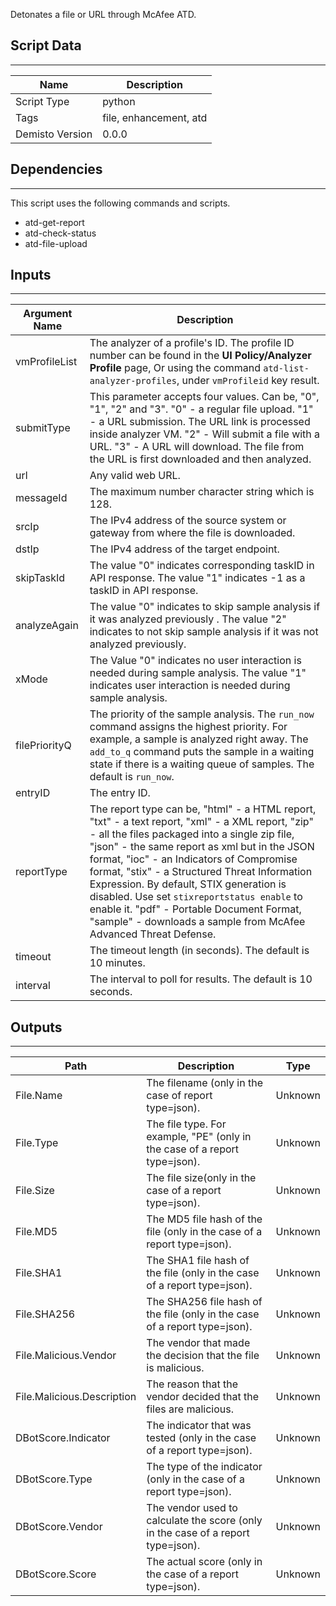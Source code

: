 Detonates a file or URL through McAfee ATD.

## Script Data
---

| **Name** | **Description** |
| --- | --- |
| Script Type | python |
| Tags | file, enhancement, atd |
| Demisto Version | 0.0.0 |

## Dependencies
---
This script uses the following commands and scripts.
* atd-get-report
* atd-check-status
* atd-file-upload

## Inputs
---

| **Argument Name** | **Description** |
| --- | --- |
| vmProfileList | The analyzer of a profile's ID. The profile ID number can be found in the **UI Policy/Analyzer Profile** page, Or using the command `atd-list-analyzer-profiles`, under `vmProfileid` key result. |
| submitType | This parameter accepts four values. Can be, "0", "1", "2" and "3". "0" - a regular file upload. "1" - a URL submission. The URL link is processed inside analyzer VM. "2" - Will submit a file with a URL. "3" - A URL will download. The file from the URL is first downloaded and then analyzed. |
| url | Any valid web URL. |
| messageId | The maximum number character string which is 128. |
| srcIp |  The IPv4 address of the source system or gateway from where the file is downloaded. |
| dstIp |  The IPv4 address of the target endpoint. |
| skipTaskId | The value "0" indicates corresponding taskID in API response. The value "1" indicates -1 as a taskID in API response. |
| analyzeAgain | The value "0" indicates to skip sample analysis if it was analyzed previously . The value "2" indicates to not skip sample analysis if it was not analyzed previously. |
| xMode | The Value "0" indicates no user interaction is needed during sample analysis. The value "1" indicates user interaction is needed during sample analysis. |
| filePriorityQ |  The priority of the sample analysis. The `run_now` command assigns the highest priority. For example, a sample is analyzed right away. The `add_to_q` command puts the sample in a waiting state if there is a waiting queue of samples. The default is `run_now`. |
| entryID | The entry ID. |
| reportType | The report type can be, "html" - a HTML report, "txt" - a text report, "xml" - a XML report, "zip" - all the files packaged into a single zip file, "json" - the same report as xml but in the JSON format, "ioc" - an Indicators of Compromise format, "stix" - a Structured Threat Information Expression. By default, STIX generation is disabled. Use set `stixreportstatus enable` to enable it. "pdf" - Portable Document Format, "sample" - downloads a sample from McAfee Advanced Threat Defense. |
| timeout | The timeout length (in seconds). The default is 10 minutes. |
| interval | The interval to poll for results. The default is 10 seconds. |

## Outputs
---

| **Path** | **Description** | **Type** |
| --- | --- | --- |
| File.Name | The filename (only in the case of report type=json). | Unknown |
| File.Type | The file type. For example, "PE" (only in the case of a report type=json). | Unknown |
| File.Size | The file size(only in the case of a report type=json). | Unknown |
| File.MD5 | The MD5 file hash of the file (only in the case of a report type=json). | Unknown |
| File.SHA1 | The SHA1 file hash of the file (only in the case of a report type=json). | Unknown |
| File.SHA256 | The SHA256 file hash of the file (only in the case of a report type=json). | Unknown |
| File.Malicious.Vendor | The vendor that made the decision that the file is malicious. | Unknown |
| File.Malicious.Description | The reason that the vendor decided that the files are malicious. | Unknown |
| DBotScore.Indicator | The indicator that was tested (only in the case of a report type=json). | Unknown |
| DBotScore.Type | The type of the indicator (only in the case of a report type=json). | Unknown |
| DBotScore.Vendor | The vendor used to calculate the score (only in the case of a report type=json). | Unknown |
| DBotScore.Score | The actual score (only in the case of a report type=json). | Unknown |
